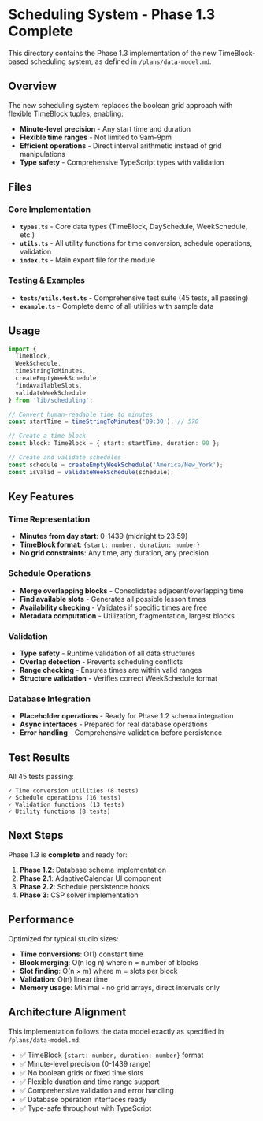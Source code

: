 # Scheduling System - Phase 1.3 Complete

This directory contains the Phase 1.3 implementation of the new TimeBlock-based scheduling system, as defined in `/plans/data-model.md`.

## Overview

The new scheduling system replaces the boolean grid approach with flexible TimeBlock tuples, enabling:
- **Minute-level precision** - Any start time and duration
- **Flexible time ranges** - Not limited to 9am-9pm
- **Efficient operations** - Direct interval arithmetic instead of grid manipulations
- **Type safety** - Comprehensive TypeScript types with validation

## Files

### Core Implementation
- **`types.ts`** - Core data types (TimeBlock, DaySchedule, WeekSchedule, etc.)
- **`utils.ts`** - All utility functions for time conversion, schedule operations, validation
- **`index.ts`** - Main export file for the module

### Testing & Examples
- **`tests/utils.test.ts`** - Comprehensive test suite (45 tests, all passing)
- **`example.ts`** - Complete demo of all utilities with sample data

## Usage

```typescript
import {
  TimeBlock,
  WeekSchedule,
  timeStringToMinutes,
  createEmptyWeekSchedule,
  findAvailableSlots,
  validateWeekSchedule
} from 'lib/scheduling';

// Convert human-readable time to minutes
const startTime = timeStringToMinutes('09:30'); // 570

// Create a time block
const block: TimeBlock = { start: startTime, duration: 90 };

// Create and validate schedules
const schedule = createEmptyWeekSchedule('America/New_York');
const isValid = validateWeekSchedule(schedule);
```

## Key Features

### Time Representation
- **Minutes from day start**: 0-1439 (midnight to 23:59)
- **TimeBlock format**: `{start: number, duration: number}`
- **No grid constraints**: Any time, any duration, any precision

### Schedule Operations
- **Merge overlapping blocks** - Consolidates adjacent/overlapping time
- **Find available slots** - Generates all possible lesson times
- **Availability checking** - Validates if specific times are free
- **Metadata computation** - Utilization, fragmentation, largest blocks

### Validation
- **Type safety** - Runtime validation of all data structures
- **Overlap detection** - Prevents scheduling conflicts
- **Range checking** - Ensures times are within valid ranges
- **Structure validation** - Verifies correct WeekSchedule format

### Database Integration
- **Placeholder operations** - Ready for Phase 1.2 schema integration
- **Async interfaces** - Prepared for real database operations
- **Error handling** - Comprehensive validation before persistence

## Test Results

All 45 tests passing:
```
✓ Time conversion utilities (8 tests)
✓ Schedule operations (16 tests) 
✓ Validation functions (13 tests)
✓ Utility functions (8 tests)
```

## Next Steps

Phase 1.3 is **complete** and ready for:

1. **Phase 1.2**: Database schema implementation
2. **Phase 2.1**: AdaptiveCalendar UI component 
3. **Phase 2.2**: Schedule persistence hooks
4. **Phase 3**: CSP solver implementation

## Performance

Optimized for typical studio sizes:
- **Time conversions**: O(1) constant time
- **Block merging**: O(n log n) where n = number of blocks
- **Slot finding**: O(n × m) where m = slots per block
- **Validation**: O(n) linear time
- **Memory usage**: Minimal - no grid arrays, direct intervals only

## Architecture Alignment

This implementation follows the data model exactly as specified in `/plans/data-model.md`:
- ✅ TimeBlock `{start: number, duration: number}` format
- ✅ Minute-level precision (0-1439 range)
- ✅ No boolean grids or fixed time slots
- ✅ Flexible duration and time range support
- ✅ Comprehensive validation and error handling
- ✅ Database operation interfaces ready
- ✅ Type-safe throughout with TypeScript